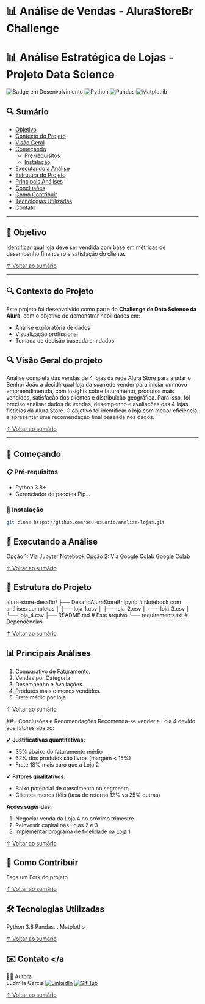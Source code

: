 # 📊 Análise de Vendas - AluraStoreBr Challenge
# 📊 Análise Estratégica de Lojas - Projeto Data Science

![Badge em Desenvolvimento](https://img.shields.io/badge/Status-Concluído-green)
![Python](https://img.shields.io/badge/Python-3.8%2B-blue)
![Pandas](https://img.shields.io/badge/Pandas-1.3.0-blueviolet)
![Matplotlib](https://img.shields.io/badge/Matplotlib-3.4.3-orange)

## 🔍 Sumário
- [Objetivo](#-objetivo)
- [Contexto do Projeto](#-contexto-do-projeto)
- [Visão Geral](#visao-geral-do-projeto)
- [Começando](#-começando)
  - [Pré-requisitos](#-pré-requisitos)
  - [Instalação](#-instalação)
- [Executando a Análise](#-executando-a-análise)
- [Estrutura do Projeto](#-estrutura-do-projeto)
- [Principais Análises](#-principais-análises)
- [Conclusões](#-conclusões-e-recomendações)
- [Como Contribuir](#-como-contribuir)
- [Tecnologias Utilizadas](#-tecnologias-utilizadas)
- [Contato](#-contato)

---

## 📌 Objetivo <a name="-objetivo"></a>
Identificar qual loja deve ser vendida com base em métricas de desempenho financeiro e satisfação do cliente.

[↑ Voltar ao sumário](#-sumário)

---

## 🔍 Contexto do Projeto <a name="-contexto-do-projeto"></a>
Este projeto foi desenvolvido como parte do **Challenge de Data Science da Alura**, com o objetivo de demonstrar habilidades em:
- Análise exploratória de dados
- Visualização profissional
- Tomada de decisão baseada em dados

## 🔍 Visão Geral do projeto
Análise completa das vendas de 4 lojas da rede Alura Store para ajudar o Senhor João a decidir qual loja da sua rede vender para iniciar um novo empreendimentda, com insights sobre faturamento, produtos mais vendidos, satisfação dos clientes e distribuição geográfica.
Para isso, foi preciso analisar dados de vendas, desempenho e avaliações das 4 lojas fictícias da Alura Store. O objetivo foi identificar a loja com menor eficiência e apresentar uma recomendação final baseada nos dados.

[↑ Voltar ao sumário](#-sumário)

---

## 🚀 Começando <a name="-começando"></a>

### 📋 Pré-requisitos <a name="-pré-requisitos"></a>
- Python 3.8+
- Gerenciador de pacotes Pip...

### 🔧 Instalação <a name="-instalação"></a>
```bash
git clone https://github.com/seu-usuario/analise-lojas.git
```

## 🧮 Executando a Análise <a name="-executando-a-análise"></a>
Opção 1: Via Jupyter Notebook
Opção 2: Via Google Colab [Google Colab](https://colab.research.google.com/)

[↑ Voltar ao sumário](#-sumário)

## 📂 Estrutura do Projeto <a name="-estrutura-do-projeto"></a>
alura-store-desafio/
├── DesafioAluraStoreBr.ipynb          # Notebook com análises completas
│   ├── loja_1.csv
│   ├── loja_2.csv
│   ├── loja_3.csv
│   └── loja_4.csv
├── README.md                          # Este arquivo
└── requirements.txt                   # Dependências

[↑ Voltar ao sumário](#-sumário)

## 📊 Principais Análises <a name="-principais-análises"></a>
1. Comparativo de Faturamento.
2. Vendas por Categoria.
3. Desempenho e Avaliações.
4. Produtos mais e menos vendidos.
5. Frete médio por loja.

[↑ Voltar ao sumário](#-sumário)

##💡 Conclusões e Recomendações <a name="-conclusões-e-recomendações"></a>
Recomenda-se vender a Loja 4 devido aos fatores abaixo:

✔ **Justificativas quantitativas:**
- 35% abaixo do faturamento médio
- 62% dos produtos são livros (margem < 15%)
- Frete 18% mais caro que a Loja 2

✔ **Fatores qualitativos:**
- Baixo potencial de crescimento no segmento
- Clientes menos fiéis (taxa de retorno 12% vs 25% outras)

**Ações sugeridas:**
1. Negociar venda da Loja 4 no próximo trimestre
2. Reinvestir capital nas Lojas 2 e 3
3. Implementar programa de fidelidade na Loja 1

[↑ Voltar ao sumário](#-sumário)


## 🤝 Como Contribuir <a name="-como-contribuir"></a>
Faça um Fork do projeto

[↑ Voltar ao sumário](#-sumário)

## 🛠️ Tecnologias Utilizadas <a name="-tecnologias-utilizadas"></a>
Python 3.8
Pandas...
Matplotlib

[↑ Voltar ao sumário](#-sumário)



## ✉️ Contato <a name="-contato"></a
👩‍💻 Autora          
Ludmila Garcia
[![LinkedIn](https://img.shields.io/badge/LinkedIn-blue?logo=linkedin&logoColor=white)](https://www.linkedin.com/in/ludmila-garcia/)
[![GitHub](https://img.shields.io/badge/GitHub-000?logo=github&logoColor=white)](https://github.com/Ludmila-Garcia)


[↑ Voltar ao sumário](#-sumário)
